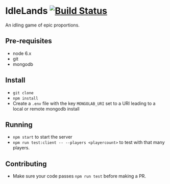 # IdleLands [![Build Status](https://travis-ci.org/IdleLands/IdleLands.svg?branch=master)](https://travis-ci.org/IdleLands/IdleLands)
An idling game of epic proportions.

## Pre-requisites
* node 6.x
* git
* mongodb

## Install
* `git clone`
* `npm install`
* Create a `.env` file with the key `MONGOLAB_URI` set to a URI leading to a local or remote mongodb install

## Running
* `npm start` to start the server
* `npm run test:client -- --players <playercount>` to test with that many players.

## Contributing
* Make sure your code passes `npm run test` before making a PR.